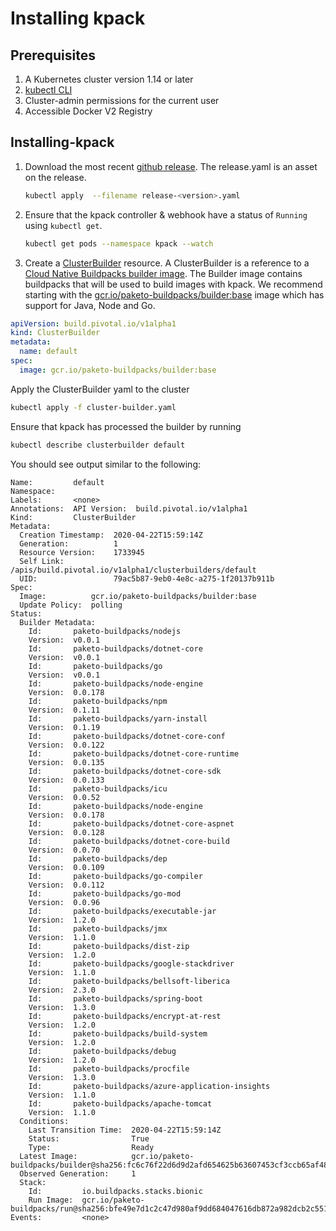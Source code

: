 # Installing kpack

## Prerequisites

1. A Kubernetes cluster version 1.14 or later
1. [kubectl CLI](https://kubernetes.io/docs/tasks/tools/install-kubectl/)
1. Cluster-admin permissions for the current user
1. Accessible Docker V2 Registry

## Installing-kpack

1. Download the most recent [github release](https://github.com/pivotal/kpack/releases). The release.yaml is an asset on the release. 

   ```bash
   kubectl apply  --filename release-<version>.yaml
   ```

1. Ensure that the kpack controller & webhook have a status of `Running` using  `kubectl get`.   

   ```bash
   kubectl get pods --namespace kpack --watch
   ```

1. Create a [ClusterBuilder](builders.md) resource. A ClusterBuilder is a reference to a [Cloud Native Buildpacks builder image](https://buildpacks.io/docs/using-pack/working-with-builders/). 
The Builder image contains buildpacks that will be used to build images with kpack. We recommend starting with the [gcr.io/paketo-buildpacks/builder:base](https://paketo.io/) image which has support for Java, Node and Go.         

```yaml
apiVersion: build.pivotal.io/v1alpha1
kind: ClusterBuilder
metadata:
  name: default
spec:
  image: gcr.io/paketo-buildpacks/builder:base
```

Apply the ClusterBuilder yaml to the cluster

```bash
kubectl apply -f cluster-builder.yaml
```

Ensure that kpack has processed the builder by running

```bash
kubectl describe clusterbuilder default
``` 

You should see output similar to the following:

```text
Name:         default
Namespace:    
Labels:       <none>
Annotations:  API Version:  build.pivotal.io/v1alpha1
Kind:         ClusterBuilder
Metadata:
  Creation Timestamp:  2020-04-22T15:59:14Z
  Generation:          1
  Resource Version:    1733945
  Self Link:           /apis/build.pivotal.io/v1alpha1/clusterbuilders/default
  UID:                 79ac5b87-9eb0-4e8c-a275-1f20137b911b
Spec:
  Image:          gcr.io/paketo-buildpacks/builder:base
  Update Policy:  polling
Status:
  Builder Metadata:
    Id:       paketo-buildpacks/nodejs
    Version:  v0.0.1
    Id:       paketo-buildpacks/dotnet-core
    Version:  v0.0.1
    Id:       paketo-buildpacks/go
    Version:  v0.0.1
    Id:       paketo-buildpacks/node-engine
    Version:  0.0.178
    Id:       paketo-buildpacks/npm
    Version:  0.1.11
    Id:       paketo-buildpacks/yarn-install
    Version:  0.1.19
    Id:       paketo-buildpacks/dotnet-core-conf
    Version:  0.0.122
    Id:       paketo-buildpacks/dotnet-core-runtime
    Version:  0.0.135
    Id:       paketo-buildpacks/dotnet-core-sdk
    Version:  0.0.133
    Id:       paketo-buildpacks/icu
    Version:  0.0.52
    Id:       paketo-buildpacks/node-engine
    Version:  0.0.178
    Id:       paketo-buildpacks/dotnet-core-aspnet
    Version:  0.0.128
    Id:       paketo-buildpacks/dotnet-core-build
    Version:  0.0.70
    Id:       paketo-buildpacks/dep
    Version:  0.0.109
    Id:       paketo-buildpacks/go-compiler
    Version:  0.0.112
    Id:       paketo-buildpacks/go-mod
    Version:  0.0.96
    Id:       paketo-buildpacks/executable-jar
    Version:  1.2.0
    Id:       paketo-buildpacks/jmx
    Version:  1.1.0
    Id:       paketo-buildpacks/dist-zip
    Version:  1.2.0
    Id:       paketo-buildpacks/google-stackdriver
    Version:  1.1.0
    Id:       paketo-buildpacks/bellsoft-liberica
    Version:  2.3.0
    Id:       paketo-buildpacks/spring-boot
    Version:  1.3.0
    Id:       paketo-buildpacks/encrypt-at-rest
    Version:  1.2.0
    Id:       paketo-buildpacks/build-system
    Version:  1.2.0
    Id:       paketo-buildpacks/debug
    Version:  1.2.0
    Id:       paketo-buildpacks/procfile
    Version:  1.3.0
    Id:       paketo-buildpacks/azure-application-insights
    Version:  1.1.0
    Id:       paketo-buildpacks/apache-tomcat
    Version:  1.1.0
  Conditions:
    Last Transition Time:  2020-04-22T15:59:14Z
    Status:                True
    Type:                  Ready
  Latest Image:            gcr.io/paketo-buildpacks/builder@sha256:fc6c76f22d6d9d2afd654625b63607453cf3ccb65af485905ddfccd812e9eb97
  Observed Generation:     1
  Stack:
    Id:         io.buildpacks.stacks.bionic
    Run Image:  gcr.io/paketo-buildpacks/run@sha256:bfe49e7d1c2c47d980af9dd684047616db872a982dcb2c5515a960d1a962a599
Events:         <none>
```

